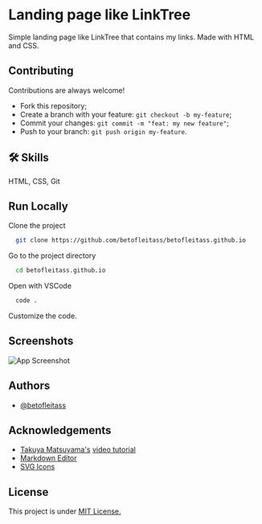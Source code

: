 
#  Landing page like LinkTree

Simple landing page like LinkTree that contains my links. 
Made with  HTML and CSS.

## Contributing

Contributions are always welcome!

- Fork this repository;
- Create a branch with your feature: `git checkout -b my-feature`;
- Commit your changes: `git commit -m "feat: my new feature"`;
- Push to your branch: `git push origin my-feature`.


## 🛠 Skills
HTML, CSS, Git


## Run Locally

Clone the project

```bash
  git clone https://github.com/betofleitass/betofleitass.github.io
```

Go to the project directory

```bash
  cd betofleitass.github.io
```

Open with VSCode

```bash
  code .
```

Customize the code.


## Screenshots

![App Screenshot](https://via.placeholder.com/468x300?text=App+Screenshot+Here)


## Authors

- [@betofleitass](https://www.github.com/betofleitass)


## Acknowledgements
 - [Takuya Matsuyama's](https://www.craftz.dog/) [video tutorial](https://www.youtube.com/watch?v=u71pHOyvBp0&ab_channel=devaslife)
 - [Markdown Editor](https://readme.so/es/editor)
 - [SVG Icons](https://uxwing.com/)


## License

This project is under [MIT License.](https://choosealicense.com/licenses/mit/)

